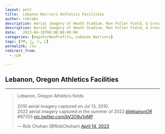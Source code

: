 ```yaml
---
layout: post
title:  Lebanon Warriors Athletics Facilities
author: roblabs
description: Aerial imagery of Heath Stadium, Ron Fuller Field, & Croco Field, Lebanon, Oregon.
description: Aerial imagery of Heath Stadium, Ron Fuller Field, & Croco Field, Lebanon, Oregon.
date:   2023-04-10T00:00:00-08:00
categories: [mapsForNonProfits, Lebanon Warriors]
tags: [🗺️, 🥎, ⚾️, 🏈]
permalink: /lw
redirect_from:
  - /LW

---
```


## Lebanon, Oregon Athletics Facilities

---

<blockquote class="twitter-tweet"><p lang="en" dir="ltr">Lebanon, Oregon Athletics fields<br><br>2010 aerial imagery captured on Jul 13, 2010.<br>2022 aerial imagery captured in the summer of 2022.<a href="https://twitter.com/lebanonOR?ref_src=twsrc%5Etfw">@lebanonOR</a> #97355 <a href="https://t.co/bV2O9u1nMP">pic.twitter.com/bV2O9u1nMP</a></p>&mdash; Rob Chohan (@RobChohan) <a href="https://twitter.com/RobChohan/status/1646951797662310400?ref_src=twsrc%5Etfw">April 14, 2023</a></blockquote> <script async src="https://platform.twitter.com/widgets.js" charset="utf-8"></script>
